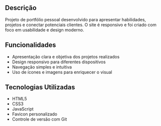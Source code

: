 
## Descrição
Projeto de portfólio pessoal desenvolvido para apresentar habilidades, projetos e conectar potenciais clientes. O site é responsivo e foi criado com foco em usabilidade e design moderno.

## Funcionalidades
- Apresentação clara e objetiva dos projetos realizados
- Design responsivo para diferentes dispositivos
- Navegação simples e intuitiva
- Uso de ícones e imagens para enriquecer o visual

## Tecnologias Utilizadas
- HTML5  
- CSS3  
- JavaScript  
- Favicon personalizado  
- Controle de versão com Git  
